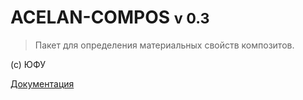 ﻿# ACELAN-COMPOS <small>v 0.3</small>

> Пакет для определения материальных свойств композитов.

(c) ЮФУ

 [Документация](README.md)
